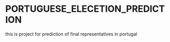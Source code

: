 # PORTUGUESE_ELECETION_PREDICTION
this is project for prediction of final representatives in portugal
